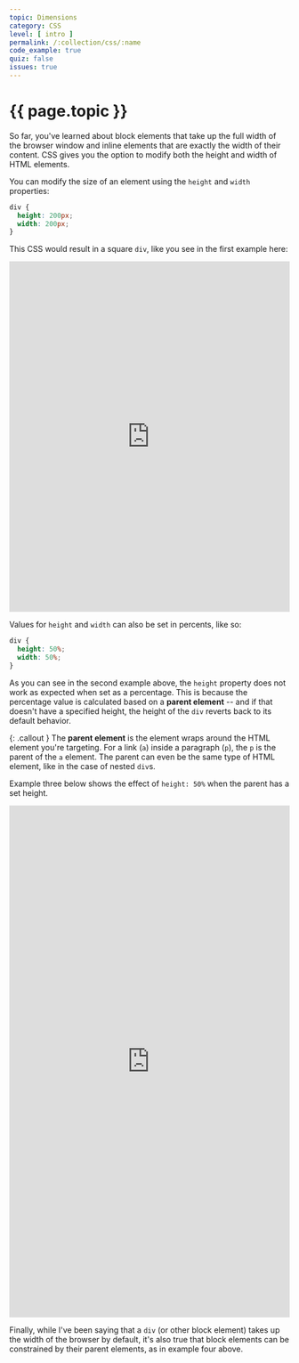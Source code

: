 ```yaml
---
topic: Dimensions
category: CSS
level: [ intro ]
permalink: /:collection/css/:name
code_example: true
quiz: false
issues: true
---
```


# {{ page.topic }}

So far, you've learned about block elements that take up the full width of the browser window and inline elements that are exactly the width of their content. CSS gives you the option to modify both the height and width of HTML elements.

You can modify the size of an element using the `height` and `width` properties:

```css
div {
  height: 200px;
  width: 200px;
}
```

This CSS would result in a square `div`, like you see  in the first example here:

<div class="glitch-embed-wrap" style="height: 630px; width: 100%;">
  <iframe
    src="https://glitch.com/embed/#!/embed/css-dimensions-1?path=index.html&previewSize=100&sidebarCollapsed=true"
    title="css-dimensions-1 on Glitch"
    allow="geolocation; microphone; camera; midi; vr; encrypted-media"
    style="height: 100%; width: 100%; border: 0;">
  </iframe>
</div>

Values for `height` and `width` can also be set in percents, like so:
```css
div {
  height: 50%;
  width: 50%;
}
```

As you can see in the second example above, the `height` property does not work as expected when set as a percentage. This is because the percentage value is calculated based on a <b>parent element</b> -- and if that doesn't have a specified height, the height of the `div` reverts back to its default behavior.

{: .callout }
The <b>parent element</b> is the element wraps around the HTML element you're targeting. For a link (`a`) inside a paragraph (`p`), the `p` is the parent of the `a` element. The parent can even be the same type of HTML element, like in the case of nested `div`s.

Example three below shows the effect of `height: 50%` when the parent has a set height.

<div class="glitch-embed-wrap" style="height: 920px; width: 100%;">
  <iframe
    src="https://glitch.com/embed/#!/embed/css-dimensions-2?path=styles.css&previewSize=100&sidebarCollapsed=true"
    title="css-dimensions-2 on Glitch"
    allow="geolocation; microphone; camera; midi; vr; encrypted-media"
    style="height: 100%; width: 100%; border: 0;">
  </iframe>
</div>

Finally, while I've been saying that a `div` (or other block element) takes up the width of the browser by default, it's also true that block elements can be constrained by their parent elements, as in example four above.
